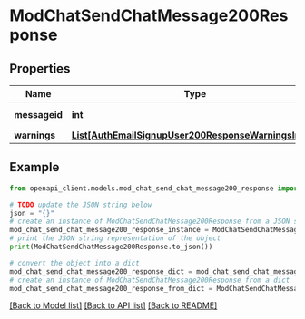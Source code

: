 # ModChatSendChatMessage200Response


## Properties

Name | Type | Description | Notes
------------ | ------------- | ------------- | -------------
**messageid** | **int** | message sent id | [default to null]
**warnings** | [**List[AuthEmailSignupUser200ResponseWarningsInner]**](AuthEmailSignupUser200ResponseWarningsInner.md) |  | [optional] 

## Example

```python
from openapi_client.models.mod_chat_send_chat_message200_response import ModChatSendChatMessage200Response

# TODO update the JSON string below
json = "{}"
# create an instance of ModChatSendChatMessage200Response from a JSON string
mod_chat_send_chat_message200_response_instance = ModChatSendChatMessage200Response.from_json(json)
# print the JSON string representation of the object
print(ModChatSendChatMessage200Response.to_json())

# convert the object into a dict
mod_chat_send_chat_message200_response_dict = mod_chat_send_chat_message200_response_instance.to_dict()
# create an instance of ModChatSendChatMessage200Response from a dict
mod_chat_send_chat_message200_response_from_dict = ModChatSendChatMessage200Response.from_dict(mod_chat_send_chat_message200_response_dict)
```
[[Back to Model list]](../README.md#documentation-for-models) [[Back to API list]](../README.md#documentation-for-api-endpoints) [[Back to README]](../README.md)


